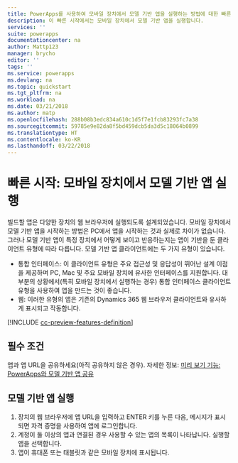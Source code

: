 ```yaml
---
title: PowerApps를 사용하여 모바일 장치에서 모델 기반 앱을 실행하는 방법에 대한 빠른 시작 | Microsoft Docs
description: 이 빠른 시작에서는 모바일 장치에서 모델 기반 앱을 실행합니다.
services: ''
suite: powerapps
documentationcenter: na
author: Mattp123
manager: brycho
editor: ''
tags: ''
ms.service: powerapps
ms.devlang: na
ms.topic: quickstart
ms.tgt_pltfrm: na
ms.workload: na
ms.date: 03/21/2018
ms.author: matp
ms.openlocfilehash: 288b08b3edc834a610c1d5f7e1fcb83293fc7a38
ms.sourcegitcommit: 59785e9e82da8f5bd459dcb5da3d5c18064b0899
ms.translationtype: HT
ms.contentlocale: ko-KR
ms.lasthandoff: 03/22/2018
---
```

# <a name="quickstart-run-a-model-driven-app-on-a-mobile-device"></a>빠른 시작: 모바일 장치에서 모델 기반 앱 실행

빌드할 앱은 다양한 장치의 웹 브라우저에 실행되도록 설계되었습니다. 모바일 장치에서 모델 기반 앱을 시작하는 방법은 PC에서 앱을 시작하는 것과 실제로 차이가 없습니다. 그러나 모델 기반 앱이 특정 장치에서 어떻게 보이고 반응하는지는 앱이 기반을 둔 클라이언트 유형에 따라 다릅니다. 모델 기반 앱 클라이언트에는 두 가지 유형이 있습니다. 

- 통합 인터페이스: 이 클라이언트 유형은 주요 접근성 및 응답성이 뛰어난 설계 이점을 제공하며 PC, Mac 및 주요 모바일 장치에 유사한 인터페이스를 지원합니다. 대부분의 상황에서(특히 모바일 장치에서 실행하는 경우) 통합 인터페이스 클라이언트 유형을 사용하여 앱을 만드는 것이 좋습니다.
- 웹: 이러한 유형의 앱은 기존의 Dynamics 365 웹 브라우저 클라이언트와 유사하게 표시되고 작동합니다. 

[!INCLUDE [cc-preview-features-definition](../../includes/cc-preview-features-definition.md)]

## <a name="prerequisites"></a>필수 조건

앱과 앱 URL을 공유하세요(아직 공유하지 않은 경우). 자세한 정보: [미리 보기 기능: PowerApps와 모델 기반 앱 공유](share-model-driven-app.md)

## <a name="run-a-model-driven-app"></a>모델 기반 앱 실행
1.  장치의 웹 브라우저에 앱 URL을 입력하고 ENTER 키를 누른 다음, 메시지가 표시되면 자격 증명을 사용하여 앱에 로그인합니다. 
2.  계정이 둘 이상의 앱과 연결된 경우 사용할 수 있는 앱의 목록이 나타납니다. 실행할 앱을 선택합니다. 
3.  앱이 휴대폰 또는 태블릿과 같은 모바일 장치에 표시됩니다.

